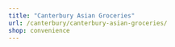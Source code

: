 ```yaml
---
title: "Canterbury Asian Groceries"
url: /canterbury/canterbury-asian-groceries/
shop: convenience
---
```

